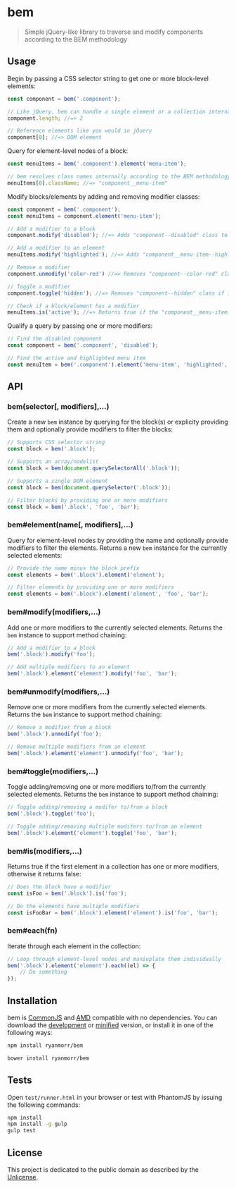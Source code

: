 # bem

> Simple jQuery-like library to traverse and modify components according to the BEM methodology

## Usage

Begin by passing a CSS selector string to get one or more block-level elements:

``` javascript
const component = bem('.component');

// Like jQuery, bem can handle a single element or a collection internally
component.length; //=> 2

// Reference elements like you would in jQuery
component[0]; //=> DOM element
```

Query for element-level nodes of a block:

``` javascript
const menuItems = bem('.component').element('menu-item');

// bem resolves class names internally according to the BEM methodology
menuItems[0].className; //=> "component__menu-item"
```

Modify blocks/elements by adding and removing modifier classes:

``` javascript
const component = bem('.component');
const menuItems = component.element('menu-item');

// Add a modifier to a block
component.modify('disabled'); //=> Adds "component--disabled" class to block(s)

// Add a modifier to an element
menuItems.modify('highlighted'); //=> Adds "component__menu-item--highlighted" class to element(s)

// Remove a modifier
component.unmodify('color-red') //=> Removes "component--color-red" class from the block(s)

// Toggle a modifier
component.toggle('hidden'); //=> Removes "component--hidden" class if it exits, otherwise, it adds it

// Check if a block/element has a modifier
menuItems.is('active'); //=> Returns true if the "component__menu-item--active" class exists
```

Qualify a query by passing one or more modifiers:

``` javascript
// Find the disabled component
const component = bem('.component', 'disabled');

// Find the active and highlighted menu item
const menuItem = bem('.component').element('menu-item', 'highlighted', 'active');
```

## API

### bem(selector[, modifiers],...)

Create a new `bem` instance by querying for the block(s) or explicity providing them and optionally provide modifiers to filter the blocks:

```javascript
// Supports CSS selector string
const block = bem('.block');

// Supports an array/nodelist
const block = bem(document.querySelectorAll('.block'));

// Supports a single DOM element
const block = bem(document.querySelector('.block'));

// Filter blocks by providing one or more modifiers
const block = bem('.block', 'foo', 'bar');
```

### bem#element(name[, modifiers],...)

Query for element-level nodes by providing the name and optionally provide modifiers to filter the elements. Returns a new `bem` instance for the currently selected elements:

```javascript
// Provide the name minus the block prefix
const elements = bem('.block').element('element');

// Filter elements by providing one or more modifiers
const elements = bem('.block').element('element', 'foo', 'bar');
```

### bem#modify(modifiers,...)

Add one or more modifiers to the currently selected elements. Returns the `bem` instance to support method chaining:

```javascript
// Add a modifier to a block
bem('.block').modify('foo');

// Add multiple modifiers to an element
bem('.block').element('element').modify('foo', 'bar');
```

### bem#unmodify(modifiers,...)

Remove one or more modifiers from the currently selected elements. Returns the `bem` instance to support method chaining:

```javascript
// Remove a modifier from a block
bem('.block').unmodify('foo');

// Remove multiple modifiers from an element
bem('.block').element('element').unmodify('foo', 'bar');
```

### bem#toggle(modifiers,...)

Toggle adding/removing one or more modifiers to/from the currently selected elements. Returns the `bem` instance to support method chaining:

```javascript
// Toggle adding/removing a modifer to/from a block
bem('.block').toggle('foo');

// Toggle adding/removing multiple modifers to/from an element
bem('.block').element('element').toggle('foo', 'bar');
```

### bem#is(modifiers,...)

Returns true if the first element in a collection has one or more modifiers, otherwise it returns false:

```javascript
// Does the block have a modifier
const isFoo = bem('.block').is('foo');

// Do the elements have multiple modifiers
const isFooBar = bem('.block').element('element').is('foo', 'bar');
```

### bem#each(fn)

Iterate through each element in the collection:

```javascript
// Loop through element-level nodes and maniuplate them individually
bem('.block').element('element').each((el) => {
    // Do something 
});
```

## Installation

bem is [CommonJS](http://www.commonjs.org/) and [AMD](https://github.com/amdjs/amdjs-api/wiki/AMD) compatible with no dependencies. You can download the [development](http://github.com/ryanmorr/bem/raw/master/dist/bem.js) or [minified](http://github.com/ryanmorr/bem/raw/master/dist/bem.min.js) version, or install it in one of the following ways:

``` sh
npm install ryanmorr/bem

bower install ryanmorr/bem
```

## Tests

Open `test/runner.html` in your browser or test with PhantomJS by issuing the following commands:

``` sh
npm install
npm install -g gulp
gulp test
```

## License

This project is dedicated to the public domain as described by the [Unlicense](http://unlicense.org/).